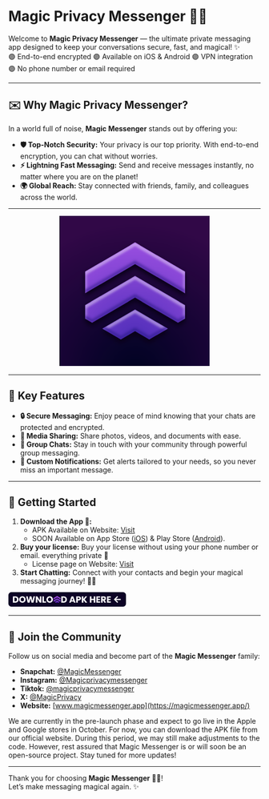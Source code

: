 # Magic Privacy Messenger 📲🌐

Welcome to **Magic Privacy Messenger** — the ultimate private messaging app designed to keep your conversations secure, fast, and magical! ✨
<br />
🟣 End-to-end encrypted 🟣 Available on iOS & Android 🟣 VPN integration 🟣 No phone number or email required

---

## ✉️ Why Magic Privacy Messenger?

In a world full of noise, **Magic Messenger** stands out by offering you:

- **🛡️ Top-Notch Security:** Your privacy is our top priority. With end-to-end encryption, you can chat without worries.
- **⚡ Lightning Fast Messaging:** Send and receive messages instantly, no matter where you are on the planet!
- **🌍 Global Reach:** Stay connected with friends, family, and colleagues across the world.

---

<p align="center">
  <img src="https://github.com/Magic-Messenger/.github/blob/main/profile/logo.png" alt="Magic Messenger Logo" width="300px">
</p>

---

## 🎯 Key Features

- **🔒 Secure Messaging:** Enjoy peace of mind knowing that your chats are protected and encrypted.
- **📁 Media Sharing:** Share photos, videos, and documents with ease.
- **💬 Group Chats:** Stay in touch with your community through powerful group messaging.
- **🔔 Custom Notifications:** Get alerts tailored to your needs, so you never miss an important message.

---

## 🚀 Getting Started

1. **Download the App 📲:**
   - APK Available on Website: [Visit](https://magicmessenger.app/download/)
   - SOON Available on App Store ([iOS](#)) & Play Store ([Android](#)). 
3. **Buy your license:** Buy your license without using your phone number or email. everything private 🔐
   - License page on Website: [Visit](https://magicmessenger.app/license/)
5. **Start Chatting:** Connect with your contacts and begin your magical messaging journey! 👾🚀

<a href="https://magicmessenger.app/download/" target="_blank">
  <img src="https://github.com/Magic-Messenger/.github/blob/main/profile/download_button_big.png" alt="Magic Messenger download button" width="235px">
</a>

---

## 👥 Join the Community

Follow us on social media and become part of the **Magic Messenger** family:

- **Snapchat:** [@MagicMessenger](https://www.snapchat.com/add/magicmessenger?sender_web_id=b823d2d0-f67f-41c4-8d14-a90228e0f960&device_type=desktop&is_copy_url=true)
- **Instagram:** [@Magicprivacymessenger](https://www.instagram.com/magicprivacymessenger/)
- **Tiktok:** [@magicprivacymessenger](https://www.tiktok.com/@magicprivacymessenger)
- **X:** [@MagicPrivacy](https://x.com/Magicprivacy)
- **Website:** [www.magicmessenger.app](https://magicmessenger.app/)


We are currently in the pre-launch phase and expect to go live in the Apple and Google stores in October. For now, you can download the APK file from our official website. During this period, we may still make adjustments to the code. However, rest assured that Magic Messenger is or will soon be an open-source project. Stay tuned for more updates!

---

Thank you for choosing **Magic Messenger** 📲🌐! 
<br />
Let’s make messaging magical again. ✨
